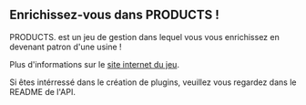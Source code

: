 ## Enrichissez-vous dans PRODUCTS !

PRODUCTS. est un jeu de gestion dans lequel vous vous enrichissez en devenant patron d'une usine !

Plus d'informations sur le [site internet du jeu](https://martinheywang.github.io/PRODUCTS).

Si êtes intérressé dans le création de plugins, veuillez vous regardez dans le README de l'API.